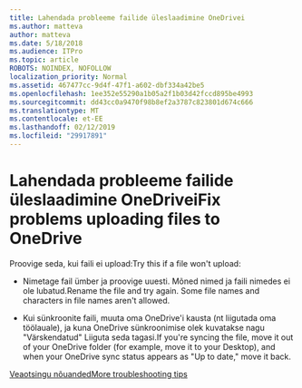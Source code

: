 ```yaml
---
title: Lahendada probleeme failide üleslaadimine OneDrivei
ms.author: matteva
author: matteva
ms.date: 5/18/2018
ms.audience: ITPro
ms.topic: article
ROBOTS: NOINDEX, NOFOLLOW
localization_priority: Normal
ms.assetid: 467477cc-9d4f-47f1-a602-dbf334a42be5
ms.openlocfilehash: 1ee352e55290a1b05a2f1b03d42fccd895be4993
ms.sourcegitcommit: dd43cc0a9470f98b8ef2a3787c823801d674c666
ms.translationtype: MT
ms.contentlocale: et-EE
ms.lasthandoff: 02/12/2019
ms.locfileid: "29917891"
---
```

# <a name="fix-problems-uploading-files-to-onedrive"></a><span data-ttu-id="3a245-102">Lahendada probleeme failide üleslaadimine OneDrivei</span><span class="sxs-lookup"><span data-stu-id="3a245-102">Fix problems uploading files to OneDrive</span></span>

<span data-ttu-id="3a245-103">Proovige seda, kui faili ei upload:</span><span class="sxs-lookup"><span data-stu-id="3a245-103">Try this if a file won't upload:</span></span>
  
- <span data-ttu-id="3a245-p101">Nimetage fail ümber ja proovige uuesti. Mõned nimed ja faili nimedes ei ole lubatud.</span><span class="sxs-lookup"><span data-stu-id="3a245-p101">Rename the file and try again. Some file names and characters in file names aren't allowed.</span></span> 
    
- <span data-ttu-id="3a245-106">Kui sünkroonite faili, muuta oma OneDrive'i kausta (nt liigutada oma töölauale), ja kuna OneDrive sünkroonimise olek kuvatakse nagu "Värskendatud" Liiguta seda tagasi.</span><span class="sxs-lookup"><span data-stu-id="3a245-106">If you're syncing the file, move it out of your OneDrive folder (for example, move it to your Desktop), and when your OneDrive sync status appears as "Up to date," move it back.</span></span> 
    
[<span data-ttu-id="3a245-107">Veaotsingu nõuanded</span><span class="sxs-lookup"><span data-stu-id="3a245-107">More troubleshooting tips</span></span>](https://go.microsoft.com/fwlink/?linkid=873155)
  

